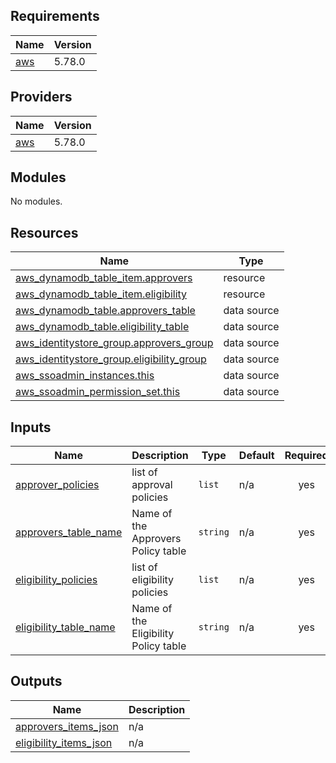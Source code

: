 <!-- BEGIN_TF_DOCS -->
## Requirements

| Name | Version |
|------|---------|
| <a name="requirement_aws"></a> [aws](#requirement\_aws) | 5.78.0 |

## Providers

| Name | Version |
|------|---------|
| <a name="provider_aws"></a> [aws](#provider\_aws) | 5.78.0 |

## Modules

No modules.

## Resources

| Name | Type |
|------|------|
| [aws_dynamodb_table_item.approvers](https://registry.terraform.io/providers/hashicorp/aws/5.78.0/docs/resources/dynamodb_table_item) | resource |
| [aws_dynamodb_table_item.eligibility](https://registry.terraform.io/providers/hashicorp/aws/5.78.0/docs/resources/dynamodb_table_item) | resource |
| [aws_dynamodb_table.approvers_table](https://registry.terraform.io/providers/hashicorp/aws/5.78.0/docs/data-sources/dynamodb_table) | data source |
| [aws_dynamodb_table.eligibility_table](https://registry.terraform.io/providers/hashicorp/aws/5.78.0/docs/data-sources/dynamodb_table) | data source |
| [aws_identitystore_group.approvers_group](https://registry.terraform.io/providers/hashicorp/aws/5.78.0/docs/data-sources/identitystore_group) | data source |
| [aws_identitystore_group.eligibility_group](https://registry.terraform.io/providers/hashicorp/aws/5.78.0/docs/data-sources/identitystore_group) | data source |
| [aws_ssoadmin_instances.this](https://registry.terraform.io/providers/hashicorp/aws/5.78.0/docs/data-sources/ssoadmin_instances) | data source |
| [aws_ssoadmin_permission_set.this](https://registry.terraform.io/providers/hashicorp/aws/5.78.0/docs/data-sources/ssoadmin_permission_set) | data source |

## Inputs

| Name | Description | Type | Default | Required |
|------|-------------|------|---------|:--------:|
| <a name="input_approver_policies"></a> [approver\_policies](#input\_approver\_policies) | list of approval policies | `list` | n/a | yes |
| <a name="input_approvers_table_name"></a> [approvers\_table\_name](#input\_approvers\_table\_name) | Name of the Approvers Policy table | `string` | n/a | yes |
| <a name="input_eligibility_policies"></a> [eligibility\_policies](#input\_eligibility\_policies) | list of eligibility policies | `list` | n/a | yes |
| <a name="input_eligibility_table_name"></a> [eligibility\_table\_name](#input\_eligibility\_table\_name) | Name of the Eligibility Policy table | `string` | n/a | yes |

## Outputs

| Name | Description |
|------|-------------|
| <a name="output_approvers_items_json"></a> [approvers\_items\_json](#output\_approvers\_items\_json) | n/a |
| <a name="output_eligibility_items_json"></a> [eligibility\_items\_json](#output\_eligibility\_items\_json) | n/a |
<!-- END_TF_DOCS -->